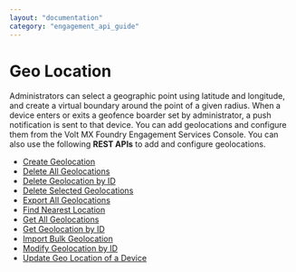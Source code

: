 ```yaml
---
layout: "documentation"
category: "engagement_api_guide"
---
```

                          


Geo Location
============

Administrators can select a geographic point using latitude and longitude, and create a virtual boundary around the point of a given radius. When a device enters or exits a geofence boarder set by administrator, a push notification is sent to that device. You can add geolocations and configure them from the Volt MX Foundry Engagement Services Console. You can also use the following **REST APIs** to add and configure geolocations.

*   [Create Geolocation](Create_Geolocation.html)
*   [Delete All Geolocations](Delete_All_Geolocations.html)
*   [Delete Geolocation by ID](Delete_Geolocation_by_ID.html)
*   [Delete Selected Geolocations](Delete_Selected_Geolocations.html)
*   [Export All Geolocations](Export_All_Geolocations.html)
*   [Find Nearest Location](Find_Nearest_Location.html)
*   [Get All Geolocations](Get_All_Geolocations.html)
*   [Get Geolocation by ID](Get_Geolocation_by_ID.html)
*   [Import Bulk Geolocation](Bulk_Geolocation_Upload.html)
*   [Modify Geolocation by ID](Modify_Geolocation_By_Id.html)
*   [Update Geo Location of a Device](Update_Geolocation_of_Device_to_VoltMX_Foundry_Messaging.html)
